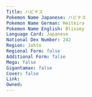 ```yaml
---
﻿Title: ハピナス
Pokemon Name Japanese: ハピナス
Pokemon Name German: Heiteira
Pokemon Name English: Blissey
Language Card: Japanese
National Dex Number: 242
Region: Johto
Regional Form: false
Additional Form: false
Mega: false
Gigantamax: false
Cover: false
Link: 
Owned: 
---
```

